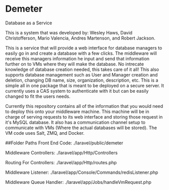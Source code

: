# Demeter
Database as a Service

This is a system that was developed by: Wesley Haws, David Christofferson, Mario Valencia, Andres Martenson, and Robert Jackson.

This is a service that will provide a web interface for database managers to easily go in and create a database with a few clicks. The middleware will receive this managers information he input and send that information further on to VMs where they will make the database. No intrecate knowledge of database creation needed, this takes care of it all! This also supports database management such as User and Manager creation and deletion, changing DB name, size, organization, description, etc. This is a simple all in one package that is meant to be deployed on a secure server. It currently uses a CAS system to authenticate with it but can be easily changed to fit the users needs.

Currently this repository contains all of the information that you would need to deploy this onto your middleware machine. This machine will be in charge of serving requests to its web interface and storing those request in it's MySQL database. It also has a communication channel setup to communicate with VMs (Where the actual databases will be stored). The VM code uses Salt, ZMQ, and Docker.

##Folder Paths
Front End Code: ./laravel/public/demeter

Middleware Controllers: ./laravel/app/Http/Controllers

Routing For Controllers: ./laravel/app/Http/routes.php

Middleware Listener: ./laravel/app/Console/Commands/redisListener.php

Middleware Queue Handler: ./laravel/app/Jobs/handleVmRequest.php
